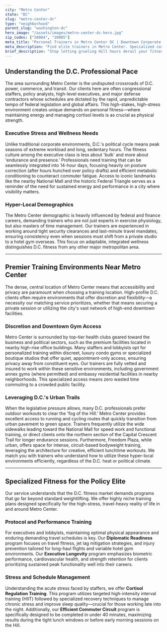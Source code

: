 ```yaml
---
city: "Metro Center"
state: "DC"
slug: "metro-center-dc"
type: "neighborhood"
parent_slug: "washington-dc"
hero_image: "/assets/images/metro-center-dc-hero.jpg"
zip_codes: ["20004", "20005"]
meta_title: "Personal Trainers in Metro Center DC | Downtown Corporate Wellness"
meta_description: "Find elite trainers in Metro Center. Specialized corporate wellness, express lunchtime workouts, and downtown office gym experts."
brief_description: "Stop letting grueling Hill hours derail your fitness goals. Match with elite personal trainers specializing in executive wellness and high-performance programs right near Metro Center. We connect you with certified experts who understand D.C.'s relentless schedule, offering bespoke sessions before votes, during lunch breaks, or late evenings. Achieve peak performance, manage stress, and optimize health without sacrificing productivity. Start your customized fitness journey today and secure your complimentary consultation. Results start here."
---
```

## Understanding the D.C. Professional Pace

The area surrounding Metro Center is the undisputed crossroads of D.C. power, commerce, and transit. Our clients here are often congressional staffers, policy analysts, high-level executives, and major defense contractors whose schedules are dictated by the rapid, unpredictable tempo of federal legislation and global affairs. This high-stakes, high-stress environment creates unique demands on personal fitness—where maintaining energy and managing cortisol levels is as crucial as physical strength.

### Executive Stress and Wellness Needs

Unlike traditional corporate environments, D.C.'s political cycle means peak seasons of extreme workload and long, sedentary hours. The fitness culture among the executive class is less about 'bulk' and more about 'endurance and presence.' Professionals need training that can be seamlessly integrated into 14-hour days, focusing heavily on posture correction (after hours hunched over policy drafts) and efficient metabolic conditioning to counteract commuter fatigue. Access to iconic landmarks like the nearby National Mall and the historic Federal Triangle serves as a reminder of the need for sustained energy and performance in a city where visibility matters.

### Hyper-Local Demographics

The Metro Center demographic is heavily influenced by federal and finance careers, demanding trainers who are not just experts in exercise physiology, but also masters of time management. Our trainers are experienced in working around tight security clearances and last-minute travel mandates, ensuring consistency even when sessions must shift from a private studio to a hotel gym overseas. This focus on adaptable, integrated wellness distinguishes D.C. fitness from any other major metropolitan area.

---

## Premier Training Environments Near Metro Center

The dense, central location of Metro Center means that accessibility and privacy are paramount when choosing a training location. High-profile D.C. clients often require environments that offer discretion and flexibility—a necessity our matching service prioritizes, whether that means securing a private session or utilizing the city's vast network of high-end downtown facilities.

### Discretion and Downtown Gym Access

Metro Center is surrounded by top-tier health clubs geared toward the business and political sectors, such as the premium facilities located in nearby high-rise office buildings. Many staffers and lobbyists opt for personalized training within discreet, luxury condo gyms or specialized boutique studios that offer quiet, appointment-only access, ensuring privacy away from constituent eyes. Our trainers are fully vetted and insured to work within these sensitive environments, including government annex gyms (where permitted) and embassy residential facilities in nearby neighborhoods. This specialized access means zero wasted time commuting to a crowded public facility.

### Leveraging D.C.'s Urban Trails

When the legislative pressure allows, many D.C. professionals prefer outdoor workouts to clear the 'fog of the Hill.' Metro Center provides excellent access to running and cycling routes that quickly transition from urban pavement to green space. Trainers frequently utilize the wide sidewalks leading toward the National Mall for speed work and functional training, or direct clients onto the northern section of the Capital Crescent Trail for longer endurance sessions. Furthermore, Freedom Plaza, while urban, offers space for intense, circuit-based bodyweight training, leveraging the architecture for creative, efficient lunchtime workouts. We match you with trainers who understand how to utilize these hyper-local environments efficiently, regardless of the D.C. heat or political climate.

---

## Specialized Fitness for the Policy Elite

Our service understands that the D.C. fitness market demands programs that go far beyond standard weightlifting. We offer highly niche training plans designed specifically for the high-stress, travel-heavy reality of life in and around Metro Center.

### Protocol and Performance Training

For executives and lobbyists, maintaining optimal physical appearance and enduring demanding travel schedules is key. Our **Diplomatic Readiness** program focuses on travel fitness, jet lag mitigation strategies, and injury prevention tailored for long-haul flights and variable hotel gym environments. Our **Executive Longevity** program emphasizes biometric performance, cardiovascular health, and strength retention for clients prioritizing sustained peak functionality well into their careers.

### Stress and Schedule Management

Understanding the acute stress faced by staffers, we offer **Cortisol Regulation Training**. This program utilizes targeted high-intensity interval training (HIIT) followed by specialized recovery techniques to manage chronic stress and improve sleep quality—crucial for those working late into the night. Additionally, our **Efficient Commuter Circuit** program is specifically designed to be completed in under 40 minutes, maximizing results during the tight lunch windows or before early morning sessions on the Hill.